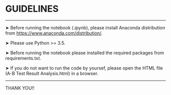 # GUIDELINES
---------------------------------------------------------------------------------------------------

➤ Before running the notebook (.ipynb), please install Anaconda distribution from https://www.anaconda.com/distribution/.

➤ Please use Python >= 3.5.

➤ Before running the notebook please installed the required packages from requirements.txt.

➤ If you do not want to run the code by yoursef, please open the HTML file (A-B Test Result Analysis.html) in a browser.

---------------------------------------------------------------------------------------------------
THANK YOU!!
